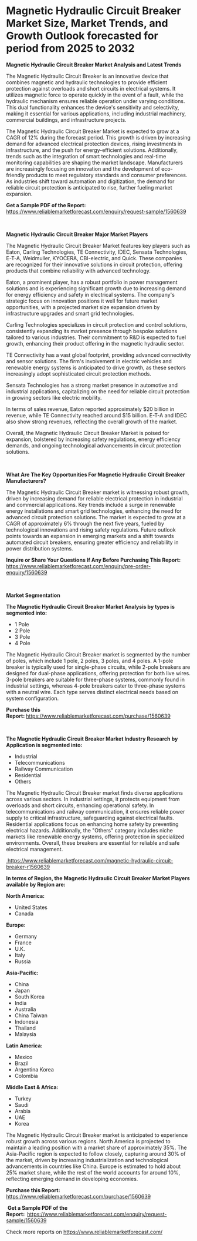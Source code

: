 <p><h1>Magnetic Hydraulic Circuit Breaker Market Size, Market Trends, and Growth Outlook forecasted for period from 2025 to 2032</h1></p><p><strong>Magnetic Hydraulic Circuit Breaker Market Analysis and Latest Trends</strong></p>
<p><p>The Magnetic Hydraulic Circuit Breaker is an innovative device that combines magnetic and hydraulic technologies to provide efficient protection against overloads and short circuits in electrical systems. It utilizes magnetic force to operate quickly in the event of a fault, while the hydraulic mechanism ensures reliable operation under varying conditions. This dual functionality enhances the device's sensitivity and selectivity, making it essential for various applications, including industrial machinery, commercial buildings, and infrastructure projects.</p><p>The Magnetic Hydraulic Circuit Breaker Market is expected to grow at a CAGR of 12% during the forecast period. This growth is driven by increasing demand for advanced electrical protection devices, rising investments in infrastructure, and the push for energy-efficient solutions. Additionally, trends such as the integration of smart technologies and real-time monitoring capabilities are shaping the market landscape. Manufacturers are increasingly focusing on innovation and the development of eco-friendly products to meet regulatory standards and consumer preferences. As industries shift toward automation and digitization, the demand for reliable circuit protection is anticipated to rise, further fueling market expansion.</p></p>
<p><strong>Get a Sample PDF of the Report:&nbsp;</strong> <a href="https://www.reliablemarketforecast.com/enquiry/request-sample/1560639?utm_campaign=2111&utm_medium=2&utm_source=Github&utm_content=ia&utm_term=16022025&utm_id=magnetic-hydraulic-circuit-breaker">https://www.reliablemarketforecast.com/enquiry/request-sample/1560639</a></p>
<p>&nbsp;</p>
<p><strong>Magnetic Hydraulic Circuit Breaker Major Market Players</strong></p>
<p><p>The Magnetic Hydraulic Circuit Breaker Market features key players such as Eaton, Carling Technologies, TE Connectivity, IDEC, Sensata Technologies, E-T-A, Weidmuller, KYOCERA, CBI-electric, and Quick. These companies are recognized for their innovative solutions in circuit protection, offering products that combine reliability with advanced technology.</p><p>Eaton, a prominent player, has a robust portfolio in power management solutions and is experiencing significant growth due to increasing demand for energy efficiency and safety in electrical systems. The company's strategic focus on innovation positions it well for future market opportunities, with a projected market size expansion driven by infrastructure upgrades and smart grid technologies.</p><p>Carling Technologies specializes in circuit protection and control solutions, consistently expanding its market presence through bespoke solutions tailored to various industries. Their commitment to R&D is expected to fuel growth, enhancing their product offering in the magnetic hydraulic sector.</p><p>TE Connectivity has a vast global footprint, providing advanced connectivity and sensor solutions. The firm's involvement in electric vehicles and renewable energy systems is anticipated to drive growth, as these sectors increasingly adopt sophisticated circuit protection methods.</p><p>Sensata Technologies has a strong market presence in automotive and industrial applications, capitalizing on the need for reliable circuit protection in growing sectors like electric mobility.</p><p>In terms of sales revenue, Eaton reported approximately $20 billion in revenue, while TE Connectivity reached around $15 billion. E-T-A and IDEC also show strong revenues, reflecting the overall growth of the market.</p><p>Overall, the Magnetic Hydraulic Circuit Breaker Market is poised for expansion, bolstered by increasing safety regulations, energy efficiency demands, and ongoing technological advancements in circuit protection solutions.</p></p>
<p>&nbsp;</p>
<p><strong>What Are The Key Opportunities For Magnetic Hydraulic Circuit Breaker Manufacturers?</strong></p>
<p><p>The Magnetic Hydraulic Circuit Breaker market is witnessing robust growth, driven by increasing demand for reliable electrical protection in industrial and commercial applications. Key trends include a surge in renewable energy installations and smart grid technologies, enhancing the need for advanced circuit protection solutions. The market is expected to grow at a CAGR of approximately 6% through the next five years, fueled by technological innovations and rising safety regulations. Future outlook points towards an expansion in emerging markets and a shift towards automated circuit breakers, ensuring greater efficiency and reliability in power distribution systems.</p></p>
<p><strong>Inquire or Share Your Questions If Any Before Purchasing This Report:</strong> <a href="https://www.reliablemarketforecast.com/enquiry/pre-order-enquiry/1560639?utm_campaign=2111&utm_medium=2&utm_source=Github&utm_content=ia&utm_term=16022025&utm_id=magnetic-hydraulic-circuit-breaker">https://www.reliablemarketforecast.com/enquiry/pre-order-enquiry/1560639</a></p>
<p>&nbsp;</p>
<p><strong>Market Segmentation</strong></p>
<p><strong>The Magnetic Hydraulic Circuit Breaker Market Analysis by types is segmented into:</strong></p>
<p><ul><li>1 Pole</li><li>2 Pole</li><li>3 Pole</li><li>4 Pole</li></ul></p>
<p><p>The Magnetic Hydraulic Circuit Breaker market is segmented by the number of poles, which include 1 pole, 2 poles, 3 poles, and 4 poles. A 1-pole breaker is typically used for single-phase circuits, while 2-pole breakers are designed for dual-phase applications, offering protection for both live wires. 3-pole breakers are suitable for three-phase systems, commonly found in industrial settings, whereas 4-pole breakers cater to three-phase systems with a neutral wire. Each type serves distinct electrical needs based on system configuration.</p></p>
<p><strong>Purchase this Report:&nbsp;</strong><a href="https://www.reliablemarketforecast.com/purchase/1560639?utm_campaign=2111&utm_medium=2&utm_source=Github&utm_content=ia&utm_term=16022025&utm_id=magnetic-hydraulic-circuit-breaker">https://www.reliablemarketforecast.com/purchase/1560639</a></p>
<p>&nbsp;</p>
<p><strong>The Magnetic Hydraulic Circuit Breaker Market Industry Research by Application is segmented into:</strong></p>
<p><ul><li>Industrial</li><li>Telecommunications</li><li>Railway Communication</li><li>Residential</li><li>Others</li></ul></p>
<p><p>The Magnetic Hydraulic Circuit Breaker market finds diverse applications across various sectors. In industrial settings, it protects equipment from overloads and short circuits, enhancing operational safety. In telecommunications and railway communication, it ensures reliable power supply to critical infrastructure, safeguarding against electrical faults. Residential applications focus on enhancing home safety by preventing electrical hazards. Additionally, the "Others" category includes niche markets like renewable energy systems, offering protection in specialized environments. Overall, these breakers are essential for reliable and safe electrical management.</p></p>
<p><a href="https://www.reliablemarketforecast.com/magnetic-hydraulic-circuit-breaker-r1560639?utm_campaign=2111&utm_medium=2&utm_source=Github&utm_content=ia&utm_term=16022025&utm_id=magnetic-hydraulic-circuit-breaker">&nbsp;https://www.reliablemarketforecast.com/magnetic-hydraulic-circuit-breaker-r1560639</a></p>
<p><strong>In terms of Region, the Magnetic Hydraulic Circuit Breaker Market Players available by Region are:</strong></p>
<p>
    <p> <strong> North America: </strong>
        <ul>
            <li>United States</li>
            <li>Canada</li>
        </ul>
        </p> 
    <p> <strong> Europe: </strong>
        <ul>
            <li>Germany</li>
            <li>France</li>
            <li>U.K.</li>
            <li>Italy</li>
            <li>Russia</li>
        </ul>
        </p> 
    <p> <strong> Asia-Pacific: </strong>
        <ul>
            <li>China</li>
            <li>Japan</li>
            <li>South Korea</li>
            <li>India</li>
            <li>Australia</li>
            <li>China Taiwan</li>
            <li>Indonesia</li>
            <li>Thailand</li>
            <li>Malaysia</li>
        </ul>
        </p> 
    <p> <strong> Latin America: </strong>
        <ul>
            <li>Mexico</li>
            <li>Brazil</li>
            <li>Argentina Korea</li>
            <li>Colombia</li>
        </ul>
        </p> 
    <p> <strong> Middle East & Africa: </strong>
        <ul>
            <li>Turkey</li>
            <li>Saudi</li>
            <li>Arabia</li>
            <li>UAE</li>
            <li>Korea</li>
        </ul>
    </p>
    </p>
<p><p>The Magnetic Hydraulic Circuit Breaker market is anticipated to experience robust growth across various regions. North America is projected to maintain a leading position with a market share of approximately 35%. The Asia-Pacific region is expected to follow closely, capturing around 30% of the market, driven by increasing industrialization and technological advancements in countries like China. Europe is estimated to hold about 25% market share, while the rest of the world accounts for around 10%, reflecting emerging demand in developing economies.</p></p>
<p><strong>Purchase this Report: </strong><a href="https://www.reliablemarketforecast.com/purchase/1560639?utm_campaign=2111&utm_medium=2&utm_source=Github&utm_content=ia&utm_term=16022025&utm_id=magnetic-hydraulic-circuit-breaker">https://www.reliablemarketforecast.com/purchase/1560639</a></p>
<p>&nbsp;<strong>Get a Sample PDF of the Report:&nbsp;&nbsp;</strong><a href="https://www.reliablemarketforecast.com/enquiry/request-sample/1560639?utm_campaign=2111&utm_medium=2&utm_source=Github&utm_content=ia&utm_term=16022025&utm_id=magnetic-hydraulic-circuit-breaker">https://www.reliablemarketforecast.com/enquiry/request-sample/1560639</a></p>
<p><strong></strong></p>
<p>Check more reports on <a href="https://www.reliablemarketforecast.com/?utm_campaign=2111&utm_medium=2&utm_source=Github&utm_content=ia&utm_term=16022025&utm_id=magnetic-hydraulic-circuit-breaker">https://www.reliablemarketforecast.com/</a></p>